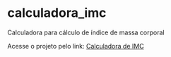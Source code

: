 # calculadora_imc

Calculadora para cálculo de índice de massa corporal

Acesse o projeto pelo link: [Calculadora de IMC](https://mateusorben.github.io/calculadora_imc/)
